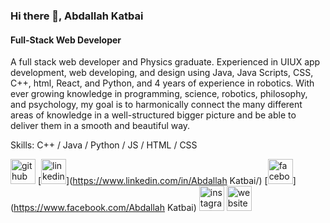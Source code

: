 ### Hi there 👋, Abdallah Katbai
#### Full-Stack Web Developer
A full stack web developer and Physics graduate.
 Experienced in UIUX app development, web developing, and design using Java, Java Scripts, CSS, C++, html, React, and Python, and 4 years of experience in robotics. With ever growing knowledge in programming, science, robotics, philosophy, and psychology, my goal is to harmonically connect the many different areas of knowledge in a well-structured bigger picture and be able to deliver them in a smooth and beautiful way.

Skills: C++ / Java / Python / JS / HTML / CSS



[<img src='https://cdn.jsdelivr.net/npm/simple-icons@3.0.1/icons/github.svg' alt='github' height='40'>](https://github.com/AbdallahKatbai)  [<img src='https://cdn.jsdelivr.net/npm/simple-icons@3.0.1/icons/linkedin.svg' alt='linkedin' height='40'>](https://www.linkedin.com/in/Abdallah Katbai/)  [<img src='https://cdn.jsdelivr.net/npm/simple-icons@3.0.1/icons/facebook.svg' alt='facebook' height='40'>](https://www.facebook.com/Abdallah Katbai)  [<img src='https://cdn.jsdelivr.net/npm/simple-icons@3.0.1/icons/instagram.svg' alt='instagram' height='40'>](https://www.instagram.com/abdallahkatbai/)  [<img src='https://cdn.jsdelivr.net/npm/simple-icons@3.0.1/icons/icloud.svg' alt='website' height='40'>](https://www.linkedin.com/feed/?nis=true&lipi=urn%3Ali%3Apage%3Ad_flagship3_profile_view_base%3BMokLsJeSSy%2BdMOQ2tyoXNw%3D%3D)  


